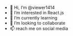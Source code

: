 - 👋 Hi, I’m @viewer1414
- 👀 I’m interested in React.js
- 🌱 I’m currently learning 
- 💞️ I’m looking to collaborate 
- 📫 reach me on social media

<!---
viewer1414/viewer1414 is a ✨ special ✨ repository because its `README.md` (this file) appears on your GitHub profile.
You can click the Preview link to take a look at your changes.
--->
